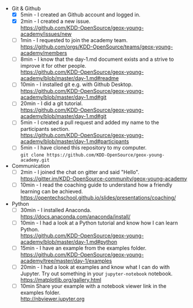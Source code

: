 <!--
  This is a pull request template for the academy members
  If you are not a member of the workshop and you would like to contribute,
  please do so and delete this text and the text below.

  If anything takes longer or you like to change something else,
  you can edit this file:
    https://github.com/KDD-OpenSource/geox-young-academy/blob/master/.github/ISSUE_TEMPLATE.md

  This issue allows all people to track progress and help.
-->

- Git & Github
  - [X] 5min - I created an Github account and logged in.
  - [X] 2min - I created a new issue.  
       https://github.com/KDD-OpenSource/geox-young-academy/issues/new
  - [ ] 1min - I requested to join the academy team.  
       https://github.com/orgs/KDD-OpenSource/teams/geox-young-academy/members
  - [ ] 8min - I know that the day-1.md document exists and a strive to improve it for other people.  
       https://github.com/KDD-OpenSource/geox-young-academy/blob/master/day-1.md#readme
  - [ ] 10min - I installed git e.g. with Github Desktop.  
       https://github.com/KDD-OpenSource/geox-young-academy/blob/master/day-1.md#git
  - [ ] 20min - I did a git tutorial.  
       https://github.com/KDD-OpenSource/geox-young-academy/blob/master/day-1.md#git
  - [ ] 5min - I created a pull request and added my name to the participants section.  
       https://github.com/KDD-OpenSource/geox-young-academy/blob/master/day-1.md#participants
  - [ ] 5min - I have cloned this repository to my computer.  
        `git clone https://github.com/KDD-OpenSource/geox-young-academy.git`
- Communication
  - [ ] 2min - I joined the chat on gitter and said "Hello".  
       https://gitter.im/KDD-OpenSource-community/geox-young-academy
  - [ ] 10min - I read the coaching guide to understand how a friendly learning can be achieved.  
       https://opentechschool.github.io/slides/presentations/coaching/
- Python
  - [ ] 30min - I installed Anaconda.  
       https://docs.anaconda.com/anaconda/install/
  - [ ] 10min - I had a look at a Python tutorial and know how I can learn Python.  
       https://github.com/KDD-OpenSource/geox-young-academy/blob/master/day-1.md#python
  - [ ] 15min - I have an example from the examples folder.  
       https://github.com/KDD-OpenSource/geox-young-academy/tree/master/day-1/examples
  - [ ] 20min - I had a look at examples and know what I can do with Jupyter.
      Try out something in your `jupyter-notebook` notebook.  
      https://matplotlib.org/gallery.html
  - [ ] 10min Share your example with a notebook viewer link in the examples folder.  
      http://nbviewer.jupyter.org
